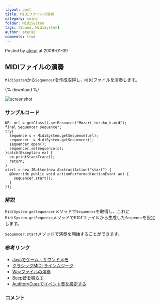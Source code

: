 ```yaml
---
layout: post
title: MIDIファイルの演奏
category: swing
folder: MidiSystem
tags: [Sound, MidiSystem]
author: aterai
comments: true
---
```


Posted by [aterai](http://terai.xrea.jp/aterai.html) at 2006-01-09

## MIDIファイルの演奏
`MidiSystem`から`Sequencer`を作成取得し、`MIDI`ファイルを演奏します。

{% download %}

![screenshot](https://lh3.googleusercontent.com/_9Z4BYR88imo/TQTP2Xw5rXI/AAAAAAAAAeo/3v8-ggh9ZBE/s800/MidiSystem.png)

### サンプルコード
<pre class="prettyprint"><code>URL url = getClass().getResource("Mozart_toruko_k.mid");
final Sequencer sequencer;
try{
  Sequence s = MidiSystem.getSequence(url);
  sequencer  = MidiSystem.getSequencer();
  sequencer.open();
  sequencer.setSequence(s);
}catch(Exception ex) {
  ex.printStackTrace();
  return;
}
start = new JButton(new AbstractAction("start") {
  @Override public void actionPerformed(ActionEvent ae) {
    sequencer.start();
  }
});
</code></pre>

### 解説
`MidiSystem.getSequencer`メソッドで`Sequencer`を取得し、これに`MidiSystem.getSequence`メソッドで`MIDI`ファイルから生成した`Sequence`を設定します。

`Sequencer.start`メソッドで演奏を開始することができます。

### 参考リンク
- [Javaでゲーム - サウンドメモ](http://muimi.com/j/game/sound/)
- [クラシックMIDI ラインムジーク](http://classic-midi.com/)
- [Wavファイルの演奏](http://terai.xrea.jp/Swing/Sound.html)
- [Beep音を鳴らす](http://terai.xrea.jp/Swing/Beep.html)
- [AuditoryCuesでイベント音を設定する](http://terai.xrea.jp/Swing/AuditoryCues.html)

<!-- dummy comment line for breaking list -->

### コメント
